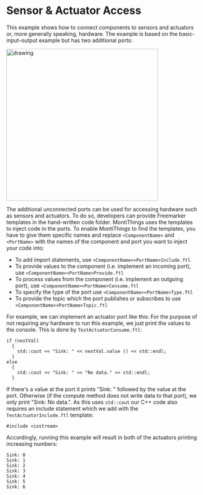 <!-- (c) https://github.com/MontiCore/monticore -->
# Sensor & Actuator Access

This example shows how to connect components to sensors and actuators or, more
generally speaking, hardware.
The example is based on the basic-input-output example but has two additional
ports:

<img src="../../docs/SensorActuatorAccess.png" alt="drawing" width="400px"/>

The additional unconnected ports can be used for accessing hardware such as 
sensors and actuators.
To do so, developers can provide Freemarker templates in the hand-written code 
folder. 
MontiThings uses the templates to inject code in the ports.
To enable MontiThings to find the templates, you have to give them specific 
names and replace `<ComponentName>` and `<PortName>` with the names of the 
component and port you want to inject your code into: 
- To add import statements, use `<ComponentName><PortName>Include.ftl`
- To provide values to the component (i.e. implement an incoming port), 
use `<ComponentName><PortName>Provide.ftl`
- To process values from the component (i.e. implement an outgoing port), 
use `<ComponentName><PortName>Consume.ftl`
- To specify the type of the port use `<ComponentName><PortName>Type.ftl`
- To provide the topic which the port publishes or subscribes to use
`<ComponentName><PortName>Topic.ftl`

For example, we can implement an actuator port like this: 
For the purpose of not requiring any hardware to run this example, we just print
the values to the console.
This is done by `TestActuatorConsume.ftl`:
```
if (nextVal)
  {
    std::cout << "Sink: " << nextVal.value () << std::endl;
  }
else
  { 
    std::cout << "Sink: " << "No data." << std::endl; 
  }
```
If there's a value at the port it prints "Sink: " followed by the value at the 
port. 
Otherwise (if the compute method does not write data to that port), we only 
print "Sink: No data.".
As this uses `std::cout` our C++ code also requires an include statement which
we add with the `TestActuatorInclude.ftl` template:
```
#include <iostream>
```

Accordingly, running this example will result in both of the actuators printing
increasing numbers:
```
Sink: 0
Sink: 1
Sink: 2
Sink: 3
Sink: 4
Sink: 5
Sink: 6
```